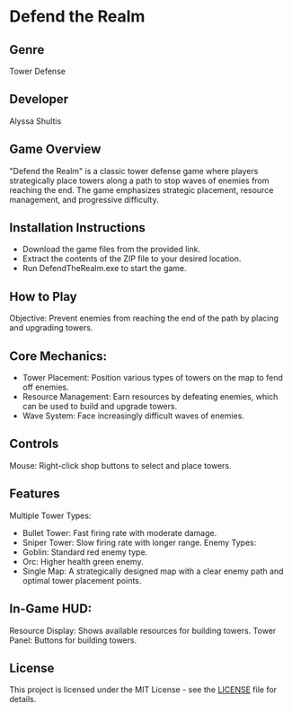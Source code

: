 # Defend the Realm

## Genre
Tower Defense

## Developer
Alyssa Shultis

## Game Overview
"Defend the Realm" is a classic tower defense game where players strategically place towers along a path to stop waves of enemies from reaching the end. The game emphasizes strategic placement, resource management, and progressive difficulty.

## Installation Instructions
 - Download the game files from the provided link.
 - Extract the contents of the ZIP file to your desired location.
 - Run DefendTheRealm.exe to start the game.

## How to Play
Objective: Prevent enemies from reaching the end of the path by placing and upgrading towers.

## Core Mechanics:
 - Tower Placement: Position various types of towers on the map to fend off enemies.
 - Resource Management: Earn resources by defeating enemies, which can be used to build and upgrade towers.
 - Wave System: Face increasingly difficult waves of enemies.

## Controls
Mouse:
Right-click shop buttons to select and place towers.

## Features
Multiple Tower Types:
 - Bullet Tower: Fast firing rate with moderate damage.
 - Sniper Tower: Slow firing rate with longer range.
Enemy Types:
 - Goblin: Standard red enemy type.
 - Orc: Higher health green enemy.
 - Single Map: A strategically designed map with a clear enemy path and optimal tower placement points.

## In-Game HUD:
Resource Display: Shows available resources for building towers.
Tower Panel: Buttons for building towers.

## License
This project is licensed under the MIT License - see the [LICENSE](./LICENSE) file for details.
